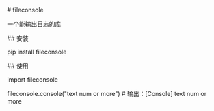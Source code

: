 \# fileconsole

一个能输出日志的库

\## 安装

pip install fileconsole

\## 使用

import fileconsole

fileconsole.console("text num or more") # 输出：\[Console] text num or more

